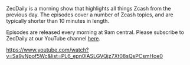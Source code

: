 ZecDaily is a morning show that highlights all things Zcash from the previous day. The episodes cover a number of Zcash topics, and are typically shorter than 10 minutes in length.

Episodes are released every morning at 9am central. Please subscribe to ZecDaily at our YouTube channel [here](https://www.youtube.com/channel/UC3-KM00kjCUheRzO5cq3PAA).

https://www.youtube.com/watch?v=Sa9yNpof5Wc&list=PL6_epn0lASLGVQjz7Xt08sQsPCsmHoe0
